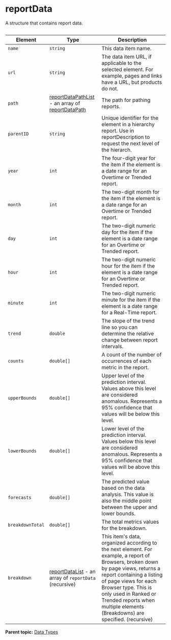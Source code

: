 # reportData

A structure that contains report data.



##  

|Element|Type|Description|
|-------|----|-----------|
| ` name ` | `string` | This data item name. |
| ` url ` | `string` | The data item URL, if applicable to the selected element. For example, pages and links have a URL, but products do not. |
|`path` |[reportDataPathList](r_reportDataPathList.md#) - an array of [reportDataPath](r_reportDataPath.md#) | The path for pathing reports. |
| ` parentID ` | `string` | Unique identifier for the element in a hierarchy report. Use in reportDescription to request the next level of the hierarch. |
| ` year ` | `int` | The four-digit year for the item if the element is a date range for an Overtime or Trended report. |
| ` month ` | `int` | The two-digit month for the item if the element is a date range for an Overtime or Trended report. |
| ` day ` | `int` | The two-digit numeric day for the item if the element is a date range for an Overtime or Trended report. |
| ` hour ` | `int` | The two-digit numeric hour for the item if the element is a date range for an Overtime or Trended report. |
| ` minute ` | `int` | The two-digit numeric minute for the item if the element is a date range for a Real-Time report. |
|`trend` |`double` | The slope of the trend line so you can determine the relative change between report intervals. |
| ` counts ` | `double[]` | A count of the number of occurrences of each metric in the report. |
| ` upperBounds ` | `double[]` | Upper level of the prediction interval. Values above this level are considered anomalous. Represents a 95% confidence that values will be below this level. |
| ` lowerBounds ` | `double[]` | Lower level of the prediction interval. Values below this level are considered anomalous. Represents a 95% confidence that values will be above this level. |
| ` forecasts ` | `double[]` | The predicted value based on the data analysis. This value is also the middle point between the upper and lower bounds. |
| ` breakdownTotal ` | `double[]` | The total metrics values for the breakdown. |
| ` breakdown ` | [reportDataList](r_reportDataList.md#) - an array of `reportData` (recursive)| This item's data, organized according to the next element. For example, a report of Browsers, broken down by page views, returns a report containing a listing of page views for each Browser type. This is only used in Ranked or Trended reports when multiple elements (Breakdowns) are specified. (recursive) |

**Parent topic:** [Data Types](../data_types/datatypes.md)

